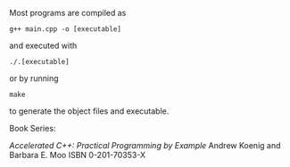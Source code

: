 Most programs are compiled as

`g++ main.cpp -o [executable]`

and executed with

`./.[executable]`

or by running

`make`

to generate the object files and executable.

Book Series:

*Accelerated C++: Practical Programming by Example*
Andrew Koenig and Barbara E. Moo
ISBN 0-201-70353-X
